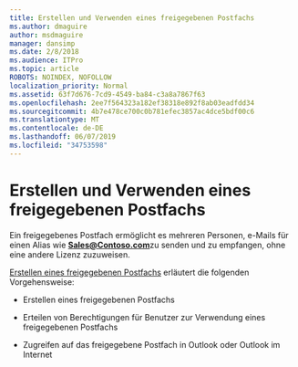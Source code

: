 ```yaml
---
title: Erstellen und Verwenden eines freigegebenen Postfachs
ms.author: dmaguire
author: msdmaguire
manager: dansimp
ms.date: 2/8/2018
ms.audience: ITPro
ms.topic: article
ROBOTS: NOINDEX, NOFOLLOW
localization_priority: Normal
ms.assetid: 63f7d676-7cd9-4549-ba84-c3a8a7867f63
ms.openlocfilehash: 2ee7f564323a182ef38318e892f8ab03eadfdd34
ms.sourcegitcommit: 4b7e478ce700c0b781efec3857ac4dce5bdf00c6
ms.translationtype: MT
ms.contentlocale: de-DE
ms.lasthandoff: 06/07/2019
ms.locfileid: "34753598"
---
```

# <a name="create-and-use-a-shared-mailbox"></a>Erstellen und Verwenden eines freigegebenen Postfachs

Ein freigegebenes Postfach ermöglicht es mehreren Personen, e-Mails für einen Alias wie **Sales@Contoso.com**zu senden und zu empfangen, ohne eine andere Lizenz zuzuweisen.
  
[Erstellen eines freigegebenen Postfachs](https://support.office.com/article/Create-a-shared-mailbox-871a246d-3acd-4bba-948e-5de8be0544c9) erläutert die folgenden Vorgehensweise: 
  
- Erstellen eines freigegebenen Postfachs
    
- Erteilen von Berechtigungen für Benutzer zur Verwendung eines freigegebenen Postfachs
    
- Zugreifen auf das freigegebene Postfach in Outlook oder Outlook im Internet
    

